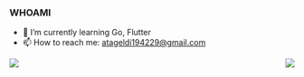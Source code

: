 ### WHOAMI
- 🌱 I’m currently learning Go, Flutter
- 📫 How to reach me: atageldi194229@gmail.com

<a href="https://github.com/anuraghazra/github-readme-stats">
  <img align="left" src="https://github-readme-stats.vercel.app/api?username=atageldi194229&show_icons=true&theme=radical" />
</a>
<a href="https://github.com/anuraghazra/convoychat">
  <img align="right" src="https://github-readme-stats.vercel.app/api/top-langs/?username=atageldi194229&layout=compact&show_icons=true&theme=radical" />
</a>
